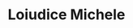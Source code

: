 ---
# Display name
title: Loiudice Michele

# Name pronunciation (optional)
name_pronunciation:

# Full name (for SEO)
first_name: Michele
last_name: Loiudice

# Status emoji
status:
  icon: 🖥️

# Is this the primary user of the site?
superuser: true

# Social network links
# Need to use another icon? Simply download the SVG icon to your `assets/media/icons/` folder.
profiles:
  - icon: at-symbol
    url: 'mailto:mloiudice202@gmail.com'
    label: E-mail Me
  - icon: brands/instagram
    url: https://www.instagram.com/michele_loiudice/
  - icon: brands/github
    url: https://github.com/loiudicemichele
  - icon: brands/linkedin
    url: https://www.linkedin.com/in/michele-loiudice-415042201

interests:
  - Algorithms & Data Structures
  - Artificial Intelligence
  - Machine Learning

education:
  - area: High School Diploma in Information and Communication Technology
    institution: I.I.S. G.B. Pentasuglia
  - area: Bachelor's degree in Computer Science
    institution: Universiry of Bari
work:
  - position: Technical Support
    company_name: K Computer
    company_url: 'https://www.kcomputer.it/'
    company_logo: '/Logo_K_Computer.png'



# Skills
# Add your own SVG icons to `assets/media/icons/`
skills:
  - name: Technical Skills
    items:
      - name: C
        description: ''
        percent: 70
        icon: code-bracket
      - name: C++
        description: ''
        percent: 70
        icon: chart-bar
      - name: Java-Script
        description: ''
        percent: 60
        icon: circle-stack

languages:
  - name: Italian
    percent: 100
  - name: English
    percent: 70

---